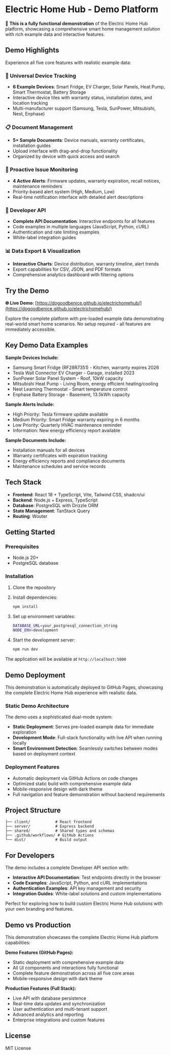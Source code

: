 # Electric Home Hub - Demo Platform

🚀 **This is a fully functional demonstration** of the Electric Home Hub platform, showcasing a comprehensive smart home management solution with rich example data and interactive features.

## Demo Highlights

Experience all five core features with realistic example data:

### 📱 Universal Device Tracking
- **6 Example Devices**: Smart Fridge, EV Charger, Solar Panels, Heat Pump, Smart Thermostat, Battery Storage
- Interactive device tiles with warranty status, installation dates, and location tracking
- Multi-manufacturer support (Samsung, Tesla, SunPower, Mitsubishi, Nest, Enphase)

### 📋 Document Management  
- **5+ Sample Documents**: Device manuals, warranty certificates, installation guides
- Upload interface with drag-and-drop functionality
- Organized by device with quick access and search

### 🚨 Proactive Issue Monitoring
- **4 Active Alerts**: Firmware updates, warranty expiration, recall notices, maintenance reminders
- Priority-based alert system (High, Medium, Low)
- Real-time notification interface with detailed alert descriptions

### 🔧 Developer API
- **Complete API Documentation**: Interactive endpoints for all features
- Code examples in multiple languages (JavaScript, Python, cURL)
- Authentication and rate limiting examples
- White-label integration guides

### 📊 Data Export & Visualization
- **Interactive Charts**: Device distribution, warranty timeline, alert trends
- Export capabilities for CSV, JSON, and PDF formats
- Comprehensive analytics dashboard with filtering options

## Try the Demo

**🌐 Live Demo**: [https://dogoodbenice.github.io/electrichomehub/](https://dogoodbenice.github.io/electrichomehub/)

Explore the complete platform with pre-loaded example data demonstrating real-world smart home scenarios. No setup required - all features are immediately accessible.

## Key Demo Data Examples

**Sample Devices Include:**
- Samsung Smart Fridge (RF28R7351) - Kitchen, warranty expires 2026
- Tesla Wall Connector EV Charger - Garage, installed 2023
- SunPower Solar Panel System - Roof, 10kW capacity
- Mitsubishi Heat Pump - Living Room, energy efficient heating/cooling
- Nest Learning Thermostat - Smart temperature control
- Enphase Battery Storage - Basement, 13.5kWh capacity

**Sample Alerts Include:**
- High Priority: Tesla firmware update available
- Medium Priority: Smart Fridge warranty expiring in 6 months
- Low Priority: Quarterly HVAC maintenance reminder
- Information: New energy efficiency report available

**Sample Documents Include:**
- Installation manuals for all devices
- Warranty certificates with expiration tracking
- Energy efficiency reports and compliance documents
- Maintenance schedules and service records

## Tech Stack

- **Frontend**: React 18 + TypeScript, Vite, Tailwind CSS, shadcn/ui
- **Backend**: Node.js + Express, TypeScript
- **Database**: PostgreSQL with Drizzle ORM
- **State Management**: TanStack Query
- **Routing**: Wouter

## Getting Started

### Prerequisites

- Node.js 20+
- PostgreSQL database

### Installation

1. Clone the repository
2. Install dependencies:
   ```bash
   npm install
   ```

3. Set up environment variables:
   ```bash
   DATABASE_URL=your_postgresql_connection_string
   NODE_ENV=development
   ```

4. Start the development server:
   ```bash
   npm run dev
   ```

The application will be available at `http://localhost:5000`

## Demo Deployment

This demonstration is automatically deployed to GitHub Pages, showcasing the complete Electric Home Hub experience with realistic data.

### Static Demo Architecture

The demo uses a sophisticated dual-mode system:
- **Static Deployment**: Serves pre-loaded example data for immediate exploration
- **Development Mode**: Full-stack functionality with live API when running locally
- **Smart Environment Detection**: Seamlessly switches between modes based on deployment context

### Deployment Features

- Automatic deployment via GitHub Actions on code changes
- Optimized static build with comprehensive example data
- Mobile-responsive design with dark theme
- Full navigation and feature demonstration without backend requirements

## Project Structure

```
├── client/           # React frontend
├── server/           # Express backend  
├── shared/           # Shared types and schemas
├── .github/workflows/ # GitHub Actions
└── dist/             # Build output
```

## For Developers

The demo includes a complete Developer API section with:
- **Interactive API Documentation**: Test endpoints directly in the browser
- **Code Examples**: JavaScript, Python, and cURL implementations
- **Authentication Examples**: API key management and security
- **Integration Guides**: White-label solutions and custom implementations

Perfect for exploring how to build custom Electric Home Hub solutions with your own branding and features.

## Demo vs Production

This demonstration showcases the complete Electric Home Hub platform capabilities:

**Demo Features (GitHub Pages):**
- Static deployment with comprehensive example data
- All UI components and interactions fully functional
- Complete feature demonstration across all five core areas
- Mobile-responsive design with dark theme

**Production Features (Full Stack):**
- Live API with database persistence
- Real-time data updates and synchronization
- User authentication and multi-tenant support
- Advanced analytics and reporting
- Enterprise integrations and custom features

## License

MIT License